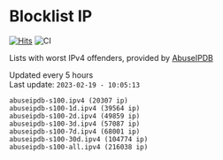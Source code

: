# Blocklist IP

[![Hits](https://hits.seeyoufarm.com/api/count/incr/badge.svg?url=https%3A%2F%2Fgithub.com%2Fborestad%2Fblocklist-ip%2F&count_bg=%2379C83D&title_bg=%23555555&icon=&icon_color=%23E7E7E7&title=hits&edge_flat=false)](https://hits.seeyoufarm.com)  ![CI](https://img.shields.io/github/workflow/status/borestad/blocklist-ip/CI?style=flat-square)

Lists with worst IPv4 offenders, provided by [AbuseIPDB](https://www.abuseipdb.com/)

<!-- FOOTER-PLACEHOLDER -->
Updated every 5 hours<br>
Last update: `2023-02-19 - 10:05:13`
```
abuseipdb-s100.ipv4 (20307 ip)
abuseipdb-s100-1d.ipv4 (39564 ip)
abuseipdb-s100-2d.ipv4 (49859 ip)
abuseipdb-s100-3d.ipv4 (57087 ip)
abuseipdb-s100-7d.ipv4 (68001 ip)
abuseipdb-s100-30d.ipv4 (104774 ip)
abuseipdb-s100-all.ipv4 (216038 ip)
```
